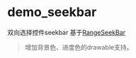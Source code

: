 # demo_seekbar
双向选择控件seekbar
基于[RangeSeekBar](https://github.com/Jay-Goo/RangeSeekBar) 
> 增加背景色、进度色的drawable支持。
